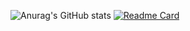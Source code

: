 ![Anurag's GitHub stats](https://github-readme-stats.vercel.app/api?username=JonesAshbur&show_icons=true&theme=onedark)
[![Readme Card](https://github-readme-stats.vercel.app/api/pin/?username=JonesAshbur&repo=go_Learning&show_owner=JonesAshbur)](https://github.com/anuraghazra/github-readme-stats)
